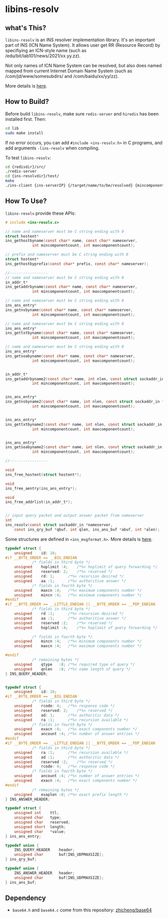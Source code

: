 # libins-resolv

## what's This?

`libins-resolv` is an INS resolver implementation library. It's an important part of INS (ICN Name System). It allows user get RR (Resource Record) by specifiying an ICN-style name (such as /edu/bit/lab101/news/2021/xx.yy.zz). 

Not only names of ICN Name System can be resolved, but also does named mapped from current Internet Domain Name System (such as /com/jd/www/somesubdirs/ and /com/baidu/xx/yy/zz).

More details is [here]().

## How to Build?

Before build `libins-resolv`, make sure `redis-server` and `hiredis` has been installed first. Then:

```sh
cd lib
sudo make install
```

If no error occurs, you can add `#include <ins-resolv.h>` in C programs, and add arguments `-lins-resolv` when compiling. 

To test `libins-resolv`:

```sh
cd {redisdir}/src/
./redis-server
cd {ins-resolvdir}/test/
make
./ins-client {ins-serverIP} {/target/name/to/be/resolved} {mincomponents} {maxcomponents}
```

## How To Use?

`libins-resolv` provide these APIs:

```c
# include <ins-resolv.c>

// name and nameserver must be C string ending with 0
struct hostent*
ins_gethostbyname(const char* name, const char* nameserver, 
			int mincomponentcount, int maxcomponentcount);

// prefix and nameserver must be C string ending with 0
struct hostent*
ins_gethostbyprefix(const char* prefix, const char* nameserver);

//-----------------
// name and nameserver must be C string ending with 0
in_addr_t*
ins_getaddrbyname(const char* name, const char* nameserver, 
			int mincomponentcount, int maxcomponentcount);

// name and nameserver must be C string ending with 0
ins_ans_entry*
ins_getnsbyname(const char* name, const char* nameserver, 
			int mincomponentcount, int maxcomponentcount);

// name and nameserver must be C string ending with 0
ins_ans_entry*
ins_gettxtbyname(const char* name, const char* nameserver, 
			int mincomponentcount, int maxcomponentcount);

// name and nameserver must be C string ending with 0
ins_ans_entry*
ins_getsoabyname(const char* name, const char* nameserver, 
			int mincomponentcount, int maxcomponentcount);


in_addr_t*
ins_getaddrbyname2(const char* name, int nlen, const struct sockaddr_in *nameserver, 
			int mincomponentcount, int maxcomponentcount);


ins_ans_entry*
ins_getnsbyname2(const char* name, int nlen, const struct sockaddr_in *nameserver,
			int mincomponentcount, int maxcomponentcount);


ins_ans_entry*
ins_gettxtbyname2(const char* name, int nlen, const struct sockaddr_in *nameserver,
			int mincomponentcount, int maxcomponentcount);


ins_ans_entry*
ins_getsoabyname2(const char* name, int nlen, const struct sockaddr_in *nameserver,
			int mincomponentcount, int maxcomponentcount);

//-----------------

void
ins_free_hostent(struct hostent*);

void
ins_free_aentry(ins_ans_entry*);

void
ins_free_addrlist(in_addr_t*);


// input query packet and output answer packet from nameserver
int
ins_resolv(const struct sockaddr_in *nameserver,
	const ins_qry_buf *qbuf, int qlen, ins_ans_buf *abuf, int *alen);

```

Some structures are defined in `<ins_msgformat.h>`. More details is [here]().

```c
typedef struct {
	unsigned	id: 16;
#if __BYTE_ORDER == __BIG_ENDIAN
			/* fields in third byte */
	unsigned	hoplimit :4;	/*%< hoplimit of query forwarding */
	unsigned	reserved: 2;	/*%< reserved */
	unsigned	rd: 1;		/*%< recursion desired */
	unsigned	aa :1;		/*%< authoritive answer */
			/* fields in fourth byte */
	unsigned	maxcn :4;	/*%< maximum components number */
	unsigned	mincn :4;	/*%< minimum components number */
#endif
#if __BYTE_ORDER == __LITTLE_ENDIAN || __BYTE_ORDER == __PDP_ENDIAN
			/* fields in third byte */	
	unsigned	rd :1;		/*%< recursion desired */
	unsigned	aa :1;		/*%< authoritive answer */
	unsigned	reserved :2;	/*%< reserved */
	unsigned	hoplimit :4;	/*%< hoplimit of query forwarding */

			/* fields in fourth byte */
	unsigned	mincn :4;	/*%< minimum components number */
	unsigned	maxcn :4;	/*%< maximum components number */

#endif
			/* remaining bytes */
	unsigned	qtype	:8;	/*%< required type of query */
	unsigned	qnlen	:8;	/*%< name length of query */
} INS_QUERY_HEADER;


typedef struct {
	unsigned	id: 16;
#if __BYTE_ORDER == __BIG_ENDIAN
			/* fields in third byte */
	unsigned	rcode: 4;	/*%< response code */
	unsigned	reserved: 2;	/*%< reserved */
	unsigned	ad: 1;		/*%< authoritic data */
	unsigned	ra :1;		/*%< recursion available */
			/* fields in fourth byte */
	unsigned	exacn :4;	/*%< exact components number */
	unsigned	ancount :4;	/*%< number of answer entries */
#endif
#if __BYTE_ORDER == __LITTLE_ENDIAN || __BYTE_ORDER == __PDP_ENDIAN
			/* fields in third byte */	
	unsigned	ra :1;		/*%< recursion available */
	unsigned	ad :1;		/*%< authoritic data */
	unsigned	reserved :2;	/*%< reserved */
	unsigned	rcode: 4;	/*%< response code */
			/* fields in fourth byte */
	unsigned	ancount :4;	/*%< number of answer entries */
	unsigned	exacn :4;	/*%< exact components number */
#endif
			/* remaining bytes */
	unsigned	exaplen	:8;	/*%< exact prefix length */
} INS_ANSWER_HEADER;

typedef struct {
	unsigned int	ttl;
	unsigned char	type;
	unsigned char	reserved;
	unsigned short	length;
	unsigned char	*value;
} ins_ans_entry;

typedef union {
	INS_QUERY_HEADER	header;
	unsigned char		buf[INS_UDPMAXSIZE];
} ins_qry_buf;

typedef union {
	INS_ANSWER_HEADER	header;
	unsigned char		buf[INS_UDPMAXSIZE];
} ins_ans_buf;

```
## Dependency
- `base64.h` and `base64.c` come from this repository: [zhicheng/base64](https://github.com/zhicheng/base64)